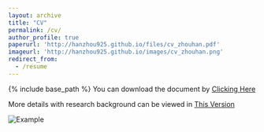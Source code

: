 ```yaml
---
layout: archive
title: "CV"
permalink: /cv/
author_profile: true
paperurl: 'http://hanzhou925.github.io/files/cv_zhouhan.pdf'
imageurl: 'http://hanzhou925.github.io/images/cv_zhouhan.png'
redirect_from:
  - /resume
---
```


{% include base_path %}
You can download the document by [Clicking Here](https://hanzhou925.github.io/files/cv_zhouhan.pdf)

More details with research background can be viewed in [This Version](https://hanzhou925.github.io/files/cv_zhouhan_ac.pdf)

![Example](http://hanzhou925.github.io/images/cv_zhouhan.png)
